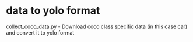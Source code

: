 # data to yolo format
collect_coco_data.py - Download coco class specific data (in this case car) and convert it to yolo format

